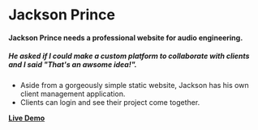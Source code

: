 Jackson Prince
==============

#### Jackson Prince needs a professional website for audio engineering.
##### He asked if I could make a custom platform to collaborate with clients and I said "That's an awsome idea!".

- Aside from a gorgeously simple static website, Jackson has his own client management application. 
- Clients can login and see their project come together.

[__Live Demo__](https://jp-web.herokuapp.com)